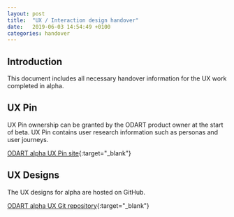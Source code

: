 ```yaml
---
layout: post
title:  "UX / Interaction design handover"
date:   2019-06-03 14:54:49 +0100
categories: handover
---
```


## Introduction

This document includes all necessary handover information for the UX work completed in alpha.

## UX Pin

UX Pin ownership can be granted by the ODART product owner at the start of beta.
UX Pin contains user research information such as personas and user journeys.

[ODART alpha UX Pin site](https://preview.uxpin.com/6b38490cf0b2cc33d2124da4e4e4f7698e637e28#/pages/109577963/simulate/sitemap?mode=i){:target="_blank"}  

## UX Designs

The UX designs for alpha are hosted on GitHub.

[ODART alpha UX Git repository](https://github.com/tyfairclough/govuk-beis-odart-ux){:target="_blank"}  
